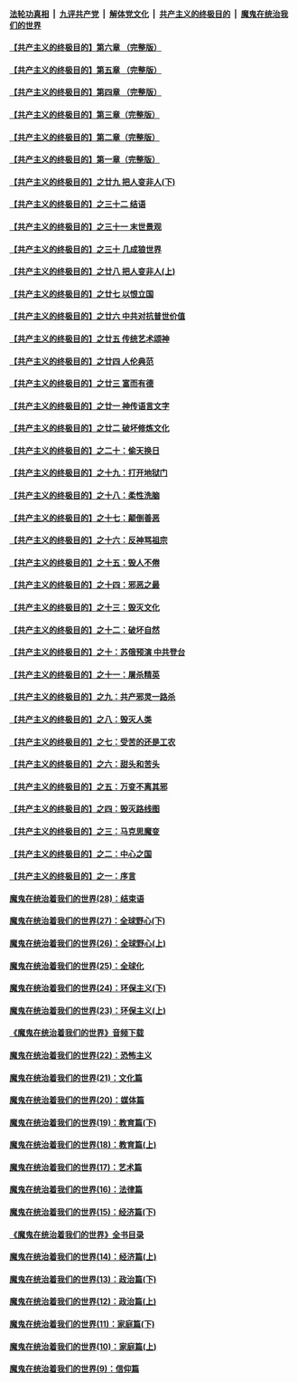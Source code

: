 ####  [法轮功真相](../../../../basic/blob/master/README.md?t=08300952) &nbsp;|&nbsp; [九评共产党](../../../../9ping.md/blob/master/README.md?t=08300952) &nbsp;|&nbsp; [解体党文化](../../../../jtdwh.md/blob/master/README.md?t=08300952)  &nbsp;|&nbsp; [共产主义的终极目的](../../../../gczydzjmd.md/blob/master/README.md?t=08300952) &nbsp;|&nbsp; [魔鬼在统治我们的世界](../../../../mgztzwmdsj.md/blob/master/README.md?t=08300952) 

#### [【共产主义的终极目的】第六章 （完整版）](../pages/nsc422/n11428913.md?t=08300952) 

#### [【共产主义的终极目的】第五章 （完整版）](../pages/nsc422/n11428912.md?t=08300952) 

#### [【共产主义的终极目的】第四章 （完整版）](../pages/nsc422/n11428907.md?t=08300952) 

#### [【共产主义的终极目的】第三章（完整版）](../pages/nsc422/n11428848.md?t=08300952) 

#### [【共产主义的终极目的】第二章（完整版）](../pages/nsc422/n11428831.md?t=08300952) 

#### [【共产主义的终极目的】第一章（完整版）](../pages/nsc422/n11417651.md?t=08300952) 

#### [【共产主义的终极目的】之廿九 把人变非人(下)](../pages/nsc422/n11344140.md?t=08300952) 

#### [【共产主义的终极目的】之三十二 结语](../pages/nsc422/n11360535.md?t=08300952) 

#### [【共产主义的终极目的】之三十一 末世景观](../pages/nsc422/n11351129.md?t=08300952) 

#### [【共产主义的终极目的】之三十 几成狼世界](../pages/nsc422/n11348280.md?t=08300952) 

#### [【共产主义的终极目的】之廿八 把人变非人(上)](../pages/nsc422/n11340492.md?t=08300952) 

#### [【共产主义的终极目的】之廿七 以恨立国](../pages/nsc422/n11336944.md?t=08300952) 

#### [【共产主义的终极目的】之廿六 中共对抗普世价值](../pages/nsc422/n11324785.md?t=08300952) 

#### [【共产主义的终极目的】之廿五 传统艺术颂神](../pages/nsc422/n11296396.md?t=08300952) 

#### [【共产主义的终极目的】之廿四 人伦典范](../pages/nsc422/n11296397.md?t=08300952) 

#### [【共产主义的终极目的】之廿三 富而有德](../pages/nsc422/n11283598.md?t=08300952) 

#### [【共产主义的终极目的】之廿一 神传语言文字](../pages/nsc422/n11263265.md?t=08300952) 

#### [【共产主义的终极目的】之廿二 破坏修炼文化](../pages/nsc422/n11245728.md?t=08300952) 

#### [【共产主义的终极目的】之二十：偷天换日](../pages/nsc422/n11238846.md?t=08300952) 

#### [【共产主义的终极目的】之十九：打开地狱门](../pages/nsc422/n11206376.md?t=08300952) 

#### [【共产主义的终极目的】之十八：柔性洗脑](../pages/nsc422/n11199994.md?t=08300952) 

#### [【共产主义的终极目的】之十七：颠倒善恶](../pages/nsc422/n11179782.md?t=08300952) 

#### [【共产主义的终极目的】之十六：反神骂祖宗](../pages/nsc422/n11166798.md?t=08300952) 

#### [【共产主义的终极目的】之十五：毁人不倦](../pages/nsc422/n11166792.md?t=08300952) 

#### [【共产主义的终极目的】之十四：邪恶之最](../pages/nsc422/n11150249.md?t=08300952) 

#### [【共产主义的终极目的】之十三：毁灭文化](../pages/nsc422/n11135227.md?t=08300952) 

#### [【共产主义的终极目的】之十二：破坏自然](../pages/nsc422/n11135214.md?t=08300952) 

#### [【共产主义的终极目的】之十：苏俄预演 中共登台](../pages/nsc422/n11118424.md?t=08300952) 

#### [【共产主义的终极目的】之十一：屠杀精英](../pages/nsc422/n11118442.md?t=08300952) 

#### [【共产主义的终极目的】之九：共产邪灵一路杀](../pages/nsc422/n11114139.md?t=08300952) 

#### [【共产主义的终极目的】之八：毁灭人类](../pages/nsc422/n11108503.md?t=08300952) 

#### [【共产主义的终极目的】之七：受苦的还是工农](../pages/nsc422/n11101809.md?t=08300952) 

#### [【共产主义的终极目的】之六：甜头和苦头](../pages/nsc422/n11096971.md?t=08300952) 

#### [【共产主义的终极目的】之五：万变不离其邪](../pages/nsc422/n11091285.md?t=08300952) 

#### [【共产主义的终极目的】之四：毁灭路线图](../pages/nsc422/n11086284.md?t=08300952) 

#### [【共产主义的终极目的】之三：马克思魔变](../pages/nsc422/n11061941.md?t=08300952) 

#### [【共产主义的终极目的】之二：中心之国](../pages/nsc422/n11047728.md?t=08300952) 

#### [【共产主义的终极目的】之一：序言](../pages/nsc422/n11086077.md?t=08300952) 

#### [魔鬼在统治着我们的世界(28)：结束语](../pages/nsc422/n10936246.md?t=08300952) 

#### [魔鬼在统治着我们的世界(27)：全球野心(下)](../pages/nsc422/n10928319.md?t=08300952) 

#### [魔鬼在统治着我们的世界(26)：全球野心(上)](../pages/nsc422/n10900318.md?t=08300952) 

#### [魔鬼在统治着我们的世界(25)：全球化](../pages/nsc422/n10788205.md?t=08300952) 

#### [魔鬼在统治着我们的世界(24)：环保主义(下)](../pages/nsc422/n10695307.md?t=08300952) 

#### [魔鬼在统治着我们的世界(23)：环保主义(上)](../pages/nsc422/n10688613.md?t=08300952) 

#### [《魔鬼在统治着我们的世界》音频下载](../pages/nsc422/n10635553.md?t=08300952) 

#### [魔鬼在统治着我们的世界(22)：恐怖主义](../pages/nsc422/n10614727.md?t=08300952) 

#### [魔鬼在统治着我们的世界(21)：文化篇](../pages/nsc422/n10597706.md?t=08300952) 

#### [魔鬼在统治着我们的世界(20)：媒体篇](../pages/nsc422/n10586579.md?t=08300952) 

#### [魔鬼在统治着我们的世界(19)：教育篇(下)](../pages/nsc422/n10564808.md?t=08300952) 

#### [魔鬼在统治着我们的世界(18)：教育篇(上)](../pages/nsc422/n10526970.md?t=08300952) 

#### [魔鬼在统治着我们的世界(17)：艺术篇](../pages/nsc422/n10499093.md?t=08300952) 

#### [魔鬼在统治着我们的世界(16)：法律篇](../pages/nsc422/n10485969.md?t=08300952) 

#### [魔鬼在统治着我们的世界(15)：经济篇(下)](../pages/nsc422/n10469975.md?t=08300952) 

#### [《魔鬼在统治着我们的世界》全书目录](../pages/nsc422/n10464261.md?t=08300952) 

#### [魔鬼在统治着我们的世界(14)：经济篇(上)](../pages/nsc422/n10457370.md?t=08300952) 

#### [魔鬼在统治着我们的世界(13)：政治篇(下)](../pages/nsc422/n10448270.md?t=08300952) 

#### [魔鬼在统治着我们的世界(12)：政治篇(上)](../pages/nsc422/n10444576.md?t=08300952) 

#### [魔鬼在统治着我们的世界(11)：家庭篇(下)](../pages/nsc422/n10440961.md?t=08300952) 

#### [魔鬼在统治着我们的世界(10)：家庭篇(上)](../pages/nsc422/n10435448.md?t=08300952) 

#### [魔鬼在统治着我们的世界(9)：信仰篇](../pages/nsc422/n10432159.md?t=08300952) 

